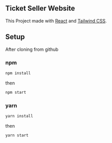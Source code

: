 ## Ticket Seller Website

This Project made with [React](https://reactjs.org/) and [Tailwind CSS](https://tailwindcss.com/).

## Setup
After cloning from github
### npm
```sh
npm install
```
then
```sh
npm start
```
### yarn
```sh 
yarn install
```
then
```sh
yarn start
```
